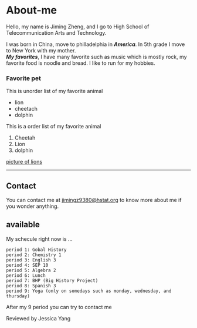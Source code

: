 # About-me

Hello, my name is Jiming Zheng, and I go to High School of Telecommunication Arts and Technology.

I was born in China, move to philladelphia in **_America_**. In 5th grade I move to New York with my mother.  
**_My favorites_**, I have many favorite such as music which is mostly rock, my favorite food is noodle and bread. I like
to run for my hobbies.

### Favorite pet 
This is unorder list of my favorite animal
- lion  
- cheetach    
- dolphin  

This is a order list of my favorite animal
1) Cheetah
2) Lion
3) dolphin

[picture of lions](https://www.detroitlions.com/)

---

## Contact
You can contact me at jimingz9380@hstat.org to know more about me if you wonder anything.

## available

My schecule right now is ...
```
period 1: Gobal History
period 2: Chemistry 1
period 3: English 3
period 4: SEP 10
period 5: Algebra 2
period 6: Lunch
period 7: BHP (Big History Project)
period 8: Spanish 3
period 9: Yoga (only on somedays such as monday, wednesday, and thursday)
```
After my 9 period you can try to contact me 

Reviewed by Jessica Yang